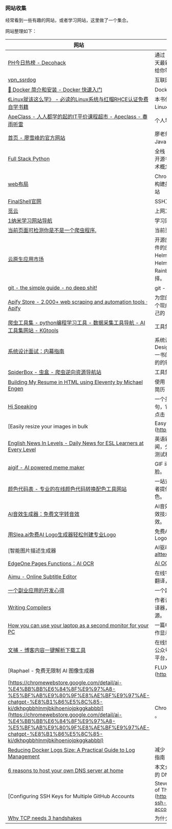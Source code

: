 ### 网站收集
经常看到一些有趣的网站，或者学习网站，这里做了一个集合。



网站整理如下：

| 网站 | 简介 |
| --- | --- |
| [PH今日热榜 - Decohack](https://decohack.com/category/producthunt/) | 通过 Product Hunt 的官方 API 获取每天最新的产品榜单，结合 AI 整理分析，给你带来最直观的产品介绍 |
| [vpn_ssrdog](https://e.ssrdog222.com/) | 互联网接入 |
| [🎉 Docker 简介和安装 - Docker 快速入门](https://docker.easydoc.net/) | Docker 快速入门 |
| [《Linux就该这么学》 - 必读的Linux系统与红帽RHCE认证免费自学书籍](https://www.linuxprobe.com/) | 本书作者刘遄（Liu Chuán）从事于Linux运维技术行业 |
| [ApeClass - 人人都学的起的IT平价课程超市 - Apeclass - 春雨听雷](https://www.apeclass.com/) | 个人早期学习的平台 |
| [首页 - 廖雪峰的官方网站](https://liaoxuefeng.com/) | 廖老师的学习网站（python、JavaScript、git等） |
| [Full Stack Python](https://www.fullstackpython.com/) | 全栈 Python，Full Stack Python是一本开源书籍 ，用通俗易懂的语言解释了技术概念。 |
| [web布局](https://web.dev/learn/css/layout?hl=zh-cn) | Chrome 开发者关系团队提供的指导，构建美观、易于访问、快速且安全的网站 |
| [FinalShell官网](https://www.hostbuf.com/?install_fs) | SSH工具客户端 |
| [觅云](https://www.miyun.la/user/profile) | 上网工具 |
| [1纳米学习网站导航](http://www.1nami.com/) | 学习网站导航 |
| [当前页面可检测你是不是一个爬虫程序.](https://javabin.cn/bot/bot.html) | 当前页面可检测你是不是一个爬虫程序. |
| [云原生应用市场](https://hub.grapps.cn/) | 开源应用市场是一个汇聚了各类开源软件的应用市场，不仅可以作为你自己的 Helm Chart 仓库，提供丰富多样的Helm应用，还有 Docker 应用、Rainbond 应用模板、信创应用等多种选择。 |
| [git - the simple guide - no deep shit!](https://rogerdudler.github.io/git-guide/index.zh.html) | git - 简明指南 |
| [Apify Store - 2,000+ web scraping and automation tools · Apify](https://apify.com/store) | 为您的网络抓取或自动化项目找到数百个现成的 Actor。或者创建并发布您自己的 Actor。 |
| [爬虫工具集 - python编程学习工具 - 数据采集工具导航 - AI工具集网站 - KGtools](https://www.kgtools.cn/) | 工具集 |
| [系统设计面试：内幕指南](https://learning-guide.gitbook.io/system-design-interview/chapter-01-scale-from-zero-to-millions-of-users) | 系统设计面试：内幕指南。《System Design Interview: An Insider's Guide》一书的中文翻译，介绍如何设计不同目的的软件系统，可以用来准备面试。 |
| [SpiderBox - 虫盒 - 爬虫逆向资源导航站](https://spiderbox.cn/) | 工具集 |
| [Building My Resume in HTML using Eleventy by Michael Engen](https://michaelengen.com/posts/my-eleventy-resume/) | 使用 Eleventy 以 HTML 格式创建我的简历 |
| [Hi Speaking](https://hispeaking.com/) | 一个英语跟读网站，你按照课本读一句，它会自动播放下一句，省去了手动点击 |
| [Easily resize your images in bulk | EasyResizer](https://easyresizer.com/) | 轻松批量调整图片大小 |
| [English News In Levels - Daily News for ESL Learners at Every Level](https://englishnewsinlevels.com/) | 英语新闻分级阅读网站，实时更新新闻，分为三种难度，有重点词汇、理解测试和朗读音频 |
| [aigif - AI powered meme maker](https://aigif.net/) | GIF 动图搜索，可对图片人物进行换脸。 |
| [颜色代码表 - 专业的在线颜色代码转换配色工具网站](https://www.ysdaima.com/) | 一站式色彩解决方案。为设计师和开发者提供专业的色彩工具，让设计更出色。 |
| [AI音效生成器：免费文字转音效](https://tiktokvoice.net/zh/sounds-effect) | AI音效生成器。使用我们的AI文字转音效技术，将文字描述转换成高质量音效。 |
| [用Slea.ai免费AI Logo生成器轻松创建专业Logo](https://slea.ai/zh-CN) | 免费AI Logo生成器 – 几分钟内定制专属Logo |
| [智能图片描述生成器 | AI驱动的图片描述](https://ai-alttext.com/zh) | 智能图片描述生成器生成器<br/>使用智能技术为您的图片生成上下文相关的描述 |
| [EdgeOne Pages Functions：AI OCR](https://functions-ocr.edgeone.app/) | [AI OCR](https://edgeone.ai/pages/templates/functions-ocr) |
| [Aimu - Online Subtitle Editor](https://aimu.app/) | 在线字幕编辑器，支持音频提取和字幕翻译，免费使用，自己部署需付费。 |
| [一个副业应用的开发心得](https://javayhu.com/2018-nian-yi-ge-xiao-fu-ye-de-kai-fa-xin-de/) | 一个副业应用的开发心得 |
| [Writing Compilers](https://takashiidobe.com/gen/writing-compilers) | 作者谈为什么你应该试试自己写一个编译器，并且提供了三个入门的学习资源。 |
| [How you can use your laptop as a second monitor for your PC](https://www.xda-developers.com/how-use-laptop-second-monitor/) | 一篇电脑使用的教程，如何将笔记本当作显示器使用。 |
| [文捕 - 博客内容一键解析下载工具](https://www.blog-keeper.com/) | 在线博客文章解析下载工具，支持微信公众号/博客园/CSDN/掘金/简书/思否等平台，可以保存成多种格式。 |
| [Raphael - 免费无限制 AI 图像生成器 | FLUX.1-Dev 模型](https://raphael.app/zh) | 基于 Flux.1-DEV 模型的 AI 图像生成网站，免费、无使用量限制、不需要注册。 |
| [https://chromewebstore.google.com/detail/ai-%E4%BB%BB%E6%84%8F%E9%97%A8-%E5%BF%AB%E9%80%9F%E8%AE%BF%E9%97%AE-chatgpt-%E8%B1%86%E5%8C%85-ki/dkhpgbbhlnmjbkihoeniojpkggkabbbl](https://chromewebstore.google.com/detail/ai-%E4%BB%BB%E6%84%8F%E9%97%A8-%E5%BF%AB%E9%80%9F%E8%AE%BF%E9%97%AE-chatgpt-%E8%B1%86%E5%8C%85-ki/dkhpgbbhlnmjbkihoeniojpkggkabbbl) | Chrome 浏览器扩展，一键查询不同 AI 。 |
| [Reducing Docker Logs Size: A Practical Guide to Log Management](https://linuxiac.com/reducing-docker-logs-file-size/) | 减少 Docker 日志大小：日志管理实用指南 |
| [6 reasons to host your own DNS server at home](https://www.xda-developers.com/reasons-host-your-own-dns-server-home/) | 本文介绍为什么你应该在家里架设自己的 DNS 服务器。 |
| [Configuring SSH Keys for Multiple GitHub Accounts | Steven Harman — Maker & Breaker of Things](https://stevenharman.net/configure-ssh-keys-for-multiple-github-accounts) | 为多个 GitHub 帐户配置 SSH 密钥 |
| [Why TCP needs 3 handshakes](https://www.pixelstech.net/article/1727412048-Why-TCP-needs-3-handshakes) | 为什么TCP需要3次握手 |


